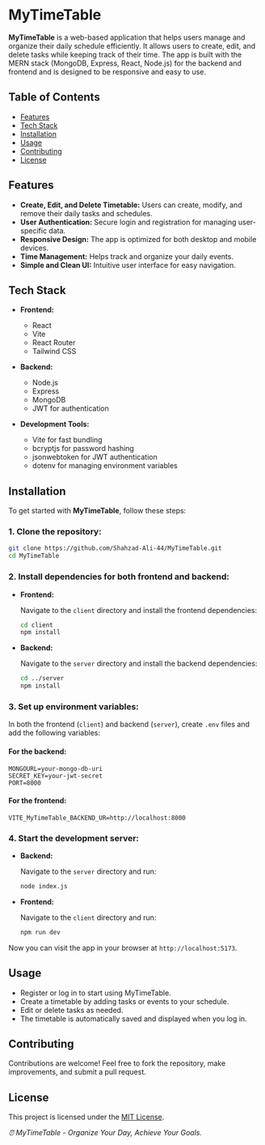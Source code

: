 # MyTimeTable

**MyTimeTable** is a web-based application that helps users manage and organize their daily schedule efficiently. It allows users to create, edit, and delete tasks while keeping track of their time. The app is built with the MERN stack (MongoDB, Express, React, Node.js) for the backend and frontend and is designed to be responsive and easy to use.



## Table of Contents

- [Features](#features)
- [Tech Stack](#tech-stack)
- [Installation](#installation)
- [Usage](#usage)
- [Contributing](#contributing)
- [License](#license)



## Features

- **Create, Edit, and Delete Timetable:** Users can create, modify, and remove their daily tasks and schedules.
- **User Authentication:** Secure login and registration for managing user-specific data.
- **Responsive Design:** The app is optimized for both desktop and mobile devices.
- **Time Management:** Helps track and organize your daily events.
- **Simple and Clean UI:** Intuitive user interface for easy navigation.



## Tech Stack

- **Frontend:**
  - React
  - Vite
  - React Router
  - Tailwind CSS

- **Backend:**
  - Node.js
  - Express
  - MongoDB
  - JWT for authentication

- **Development Tools:**
  - Vite for fast bundling
  - bcryptjs for password hashing
  - jsonwebtoken for JWT authentication
  - dotenv for managing environment variables



## Installation

To get started with **MyTimeTable**, follow these steps:

### 1. Clone the repository:

```bash
git clone https://github.com/Shahzad-Ali-44/MyTimeTable.git
cd MyTimeTable
```

### 2. Install dependencies for both frontend and backend:

- **Frontend:**

  Navigate to the `client` directory and install the frontend dependencies:

  ```bash
  cd client
  npm install
  ```

- **Backend:**

  Navigate to the `server` directory and install the backend dependencies:

  ```bash
  cd ../server
  npm install
  ```

### 3. Set up environment variables:

In both the frontend (`client`) and backend (`server`), create `.env` files and add the following variables:

#### For the backend:

```env
MONGOURL=your-mongo-db-uri
SECRET_KEY=your-jwt-secret
PORT=8000
```

#### For the frontend:

```env
VITE_MyTimeTable_BACKEND_UR=http://localhost:8000
```

### 4. Start the development server:

- **Backend:**

  Navigate to the `server` directory and run:

  ```bash
  node index.js
  ```

- **Frontend:**

  Navigate to the `client` directory and run:

  ```bash
  npm run dev
  ```

Now you can visit the app in your browser at `http://localhost:5173`.



## Usage

- Register or log in to start using MyTimeTable.
- Create a timetable by adding tasks or events to your schedule.
- Edit or delete tasks as needed.
- The timetable is automatically saved and displayed when you log in.





## Contributing

Contributions are welcome! Feel free to fork the repository, make improvements, and submit a pull request.



## License

This project is licensed under the [MIT License](LICENSE).


*⏰ MyTimeTable - Organize Your Day, Achieve Your Goals.*
